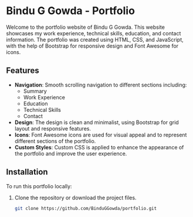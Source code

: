 # Bindu G Gowda - Portfolio

Welcome to the portfolio website of Bindu G Gowda. This website showcases my work experience, technical skills, education, and contact information. The portfolio was created using HTML, CSS, and JavaScript, with the help of Bootstrap for responsive design and Font Awesome for icons.

## Features

- **Navigation**: Smooth scrolling navigation to different sections including:
  - Summary
  - Work Experience
  - Education
  - Technical Skills
  - Contact
- **Design**: The design is clean and minimalist, using Bootstrap for grid layout and responsive features.
- **Icons**: Font Awesome icons are used for visual appeal and to represent different sections of the portfolio.
- **Custom Styles**: Custom CSS is applied to enhance the appearance of the portfolio and improve the user experience.

## Installation

To run this portfolio locally:

1. Clone the repository or download the project files.
   ```bash
   git clone https://github.com/BinduGGowda/portfolio.git
